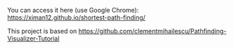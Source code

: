 You can access it here (use Google Chrome): https://ximan12.github.io/shortest-path-finding/

This project is based on https://github.com/clementmihailescu/Pathfinding-Visualizer-Tutorial
